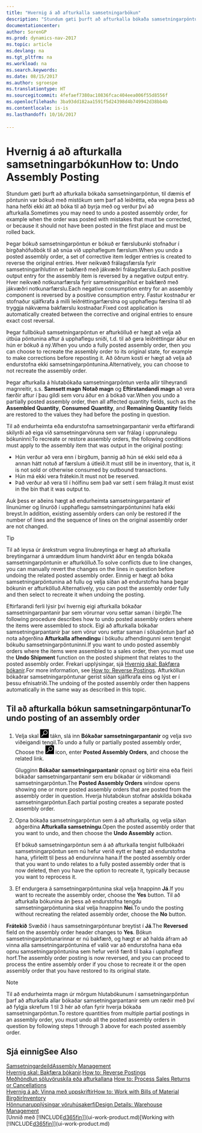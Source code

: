 ```yaml
---
title: "Hvernig á að afturkalla samsetningarbókun"
description: "Stundum gæti þurft að afturkalla bókaða samsetningarpöntun, til dæmis ef pöntunin var bókuð með mistökum sem þarf að leiðrétta, eða vegna þess að hana hefði ekki átt að bóka til að byrja með og verður því að afturkalla."
documentationcenter: 
author: SorenGP
ms.prod: dynamics-nav-2017
ms.topic: article
ms.devlang: na
ms.tgt_pltfrm: na
ms.workload: na
ms.search.keywords: 
ms.date: 08/15/2017
ms.author: sgroespe
ms.translationtype: HT
ms.sourcegitcommit: 4fefaef7380ac10836fcac404eea006f55d8556f
ms.openlocfilehash: 3ba93dd182aa1591f5d24398d4b749942d38bb4b
ms.contentlocale: is-is
ms.lasthandoff: 10/16/2017

---
```

# <a name="how-to-undo-assembly-posting"></a><span data-ttu-id="1bdb7-103">Hvernig á að afturkalla samsetningarbókun</span><span class="sxs-lookup"><span data-stu-id="1bdb7-103">How to: Undo Assembly Posting</span></span>
<span data-ttu-id="1bdb7-104">Stundum gæti þurft að afturkalla bókaða samsetningarpöntun, til dæmis ef pöntunin var bókuð með mistökum sem þarf að leiðrétta, eða vegna þess að hana hefði ekki átt að bóka til að byrja með og verður því að afturkalla.</span><span class="sxs-lookup"><span data-stu-id="1bdb7-104">Sometimes you may need to undo a posted assembly order, for example when the order was posted with mistakes that must be corrected, or because it should not have been posted in the first place and must be rolled back.</span></span>

<span data-ttu-id="1bdb7-105">Þegar bókuð samsetningarpöntun er bókuð er færslubunki stofnaður í birgðahöfuðbók til að snúa við upphaflegum færslum.</span><span class="sxs-lookup"><span data-stu-id="1bdb7-105">When you undo a posted assembly order, a set of corrective item ledger entries is created to reverse the original entries.</span></span> <span data-ttu-id="1bdb7-106">Hver neikvæð frálagsfærsla fyrir samsetningaríhlutinn er bakfærð með jákvæðri frálagsfærslu.</span><span class="sxs-lookup"><span data-stu-id="1bdb7-106">Each positive output entry for the assembly item is reversed by a negative output entry.</span></span> <span data-ttu-id="1bdb7-107">Hver neikvæð notkunarfærsla fyrir samsetningaríhlut er bakfærð með jákvæðri notkunarfærslu.</span><span class="sxs-lookup"><span data-stu-id="1bdb7-107">Each negative consumption entry for an assembly component is reversed by a positive consumption entry.</span></span> <span data-ttu-id="1bdb7-108">Fastur kostnaður er stofnaður sjálfkrafa á milli leiðréttingarfærslna og upphaflegu færslna til að tryggja nákvæma bakfærslu kostnaðar.</span><span class="sxs-lookup"><span data-stu-id="1bdb7-108">Fixed cost application is automatically created between the corrective and original entries to ensure exact cost reversal.</span></span>  

<span data-ttu-id="1bdb7-109">Þegar fullbókuð samsetningarpöntun er afturkölluð er hægt að velja að útbúa pöntunina aftur á upphaflegu sniði, t.d. til að gera leiðréttingar áður en hún er bókuð á ný.</span><span class="sxs-lookup"><span data-stu-id="1bdb7-109">When you undo a fully posted assembly order, then you can choose to recreate the assembly order to its original state, for example to make corrections before reposting it.</span></span> <span data-ttu-id="1bdb7-110">Að öðrum kosti er hægt að velja að endurstofna ekki samsetningarpöntunina.</span><span class="sxs-lookup"><span data-stu-id="1bdb7-110">Alternatively, you can choose to not recreate the assembly order.</span></span>  

<span data-ttu-id="1bdb7-111">Þegar afturkalla á hlutabókaða samsetningarpöntun verða allir tilheyrandi magnreitir, s.s. **Samsett magn** **Notað magn** og **Eftirstandandi magn** að vera færðir aftur í þau gildi sem voru áður en á bókað var.</span><span class="sxs-lookup"><span data-stu-id="1bdb7-111">When you undo a partially posted assembly order, then all affected quantity fields, such as the **Assembled Quantity**, **Consumed Quantity**, and **Remaining Quantity** fields are restored to the values they had before the posting in question.</span></span>  

<span data-ttu-id="1bdb7-112">Til að endurheimta eða endurstofna samsetningarpantanir verða eftirfarandi skilyrði að eiga við samsetningarvöruna sem var frálag í upprunalegu bókuninni:</span><span class="sxs-lookup"><span data-stu-id="1bdb7-112">To recreate or restore assembly orders, the following conditions must apply to the assembly item that was output in the original posting:</span></span>  

-   <span data-ttu-id="1bdb7-113">Hún verður að vera enn í birgðum, þannig að hún sé ekki seld eða á annan hátt notuð af færslum á útleið.</span><span class="sxs-lookup"><span data-stu-id="1bdb7-113">It must still be in inventory, that is, it is not sold or otherwise consumed by outbound transactions.</span></span>  
-   <span data-ttu-id="1bdb7-114">Hún má ekki vera frátekin.</span><span class="sxs-lookup"><span data-stu-id="1bdb7-114">It must not be reserved.</span></span>  
-   <span data-ttu-id="1bdb7-115">Það verður að vera til í hólfinu sem það var sett í sem frálag.</span><span class="sxs-lookup"><span data-stu-id="1bdb7-115">It must exist in the bin that it was output to.</span></span>  

<span data-ttu-id="1bdb7-116">Auk þess er aðeins hægt að endurheimta samsetningarpantanir ef línunúmer og línuröð í upphaflegu samsetningarpöntuninni hafa ekki breyst.</span><span class="sxs-lookup"><span data-stu-id="1bdb7-116">In addition, existing assembly orders can only be restored if the number of lines and the sequence of lines on the original assembly order are not changed.</span></span>  

> [!TIP]  
>  <span data-ttu-id="1bdb7-117">Til að leysa úr árekstrum vegna línubreytinga er hægt að afturkalla breytingarnar á umræddum línum handvirkt áður en tengda bókaða samsetningarpöntunin er afturkölluð.</span><span class="sxs-lookup"><span data-stu-id="1bdb7-117">To solve conflicts due to line changes, you can manually revert the changes on the lines in question before undoing the related posted assembly order.</span></span> <span data-ttu-id="1bdb7-118">Einnig er hægt að bóka samsetningarpöntunina að fullu og velja síðan að endurstofna hana þegar bókunin er afturkölluð.</span><span class="sxs-lookup"><span data-stu-id="1bdb7-118">Alternatively, you can post the assembly order fully and then select to recreate it when undoing the posting.</span></span>  

<span data-ttu-id="1bdb7-119">Eftirfarandi ferli lýsir því hvernig eigi afturkalla bókaðar samsetningarpantanir þar sem vörurnar voru settar saman í birgðir.</span><span class="sxs-lookup"><span data-stu-id="1bdb7-119">The following procedure describes how to undo posted assembly orders where the items were assembled to stock.</span></span> <span data-ttu-id="1bdb7-120">Eigi að afturkalla bókaðar samsetningarpantanir þar sem vörur voru settar saman í sölupöntun þarf að nota aðgerðina **Afturkalla afhendingu** í bókuðu afhendingunni sem tengist bókuðu samsetningarpöntuninni.</span><span class="sxs-lookup"><span data-stu-id="1bdb7-120">If you want to undo posted assembly orders where the items were assembled to a sales order, then you must use the **Undo Shipment** function on the posted shipment that relates to the posted assembly order.</span></span> <span data-ttu-id="1bdb7-121">Frekari upplýsingar, sjá [Hvernig skal: Bakfæra bókanir](finance-how-reverse-journal-posting.md).</span><span class="sxs-lookup"><span data-stu-id="1bdb7-121">For more information, see [How to: Reverse Postings](finance-how-reverse-journal-posting.md).</span></span> <span data-ttu-id="1bdb7-122">Afturköllun bókaðrar samsetningarpöntunar gerist síðan sjálfkrafa eins og lýst er í þessu efnisatriði.</span><span class="sxs-lookup"><span data-stu-id="1bdb7-122">The undoing of the posted assembly order then happens automatically in the same way as described in this topic.</span></span>  

## <a name="to-undo-posting-of-an-assembly-order"></a><span data-ttu-id="1bdb7-123">Til að afturkalla bókun samsetningarpöntunar</span><span class="sxs-lookup"><span data-stu-id="1bdb7-123">To undo posting of an assembly order</span></span>  
1.  <span data-ttu-id="1bdb7-124">Velja skal ![Leit að síðu eða skýrslu](media/ui-search/search_small.png "Leit að síðu eða skýrslu táknið") tákn, slá inn  **Bókaðar samsetningarpantanir** og velja svo viðeigandi tengil.</span><span class="sxs-lookup"><span data-stu-id="1bdb7-124">To undo a fully or partially posted assembly order, Choose the ![Search for Page or Report](media/ui-search/search_small.png "Search for Page or Report icon") icon, enter **Posted Assembly Orders**, and choose the related link.</span></span>  

    <span data-ttu-id="1bdb7-125">Glugginn **Bókaðar samsetningarpantanir** opnast og birtir eina eða fleiri bókaðar samsetningarpantanir sem eru bókaðar úr viðkomandi samsetningarpöntun.</span><span class="sxs-lookup"><span data-stu-id="1bdb7-125">The **Posted Assembly Orders** window opens showing one or more posted assembly orders that are posted from the assembly order in question.</span></span> <span data-ttu-id="1bdb7-126">Hverja hlutabókun stofnar aðskilda bókaða samsetningarpöntun.</span><span class="sxs-lookup"><span data-stu-id="1bdb7-126">Each partial posting creates a separate posted assembly order.</span></span>  
2.  <span data-ttu-id="1bdb7-127">Opna bókaða samsetningarpöntun sem á að afturkalla, og velja síðan aðgerðina **Afturkalla samsetningu**.</span><span class="sxs-lookup"><span data-stu-id="1bdb7-127">Open the posted assembly order that you want to undo, and then choose the **Undo Assembly** action.</span></span>  

    <span data-ttu-id="1bdb7-128">Ef bókuð samsetningarpöntun sem á að afturkalla tengist fullbókaðri samsetningarpöntun sem nú hefur verið eytt er hægt að endurstofna hana, yfirleitt til þess að endurvinna hana.</span><span class="sxs-lookup"><span data-stu-id="1bdb7-128">If the posted assembly order that you want to undo relates to a fully posted assembly order that is now deleted, then you have the option to recreate it, typically because you want to reprocess it.</span></span>  
3.  <span data-ttu-id="1bdb7-129">Ef endurgera á samsetningarpöntunina skal velja hnappinn **Já**.</span><span class="sxs-lookup"><span data-stu-id="1bdb7-129">If you want to recreate the assembly order, choose the **Yes** button.</span></span> <span data-ttu-id="1bdb7-130">Til að afturkalla bókunina án þess að endurstofna tengdu samsetningarpöntunina skal velja hnappinn **Nei**.</span><span class="sxs-lookup"><span data-stu-id="1bdb7-130">To undo the posting without recreating the related assembly order, choose the **No** button.</span></span>  

<span data-ttu-id="1bdb7-131">**Frátekið** Svæðið í haus samsetningarpöntunar breytist í **Já**.</span><span class="sxs-lookup"><span data-stu-id="1bdb7-131">The **Reversed** field on the assembly order header changes to **Yes**.</span></span> <span data-ttu-id="1bdb7-132">Bókun samsetningarpöntunarinnar er nú bakfærð, og hægt er að halda áfram að vinna alla samsetningarpöntunina ef valið var að endurstofna hana eða opnu samsetningarpöntunina sem hefur verið færð til baka í upphaflegt horf.</span><span class="sxs-lookup"><span data-stu-id="1bdb7-132">The assembly order posting is now reversed, and you can proceed to process the entire assembly order if you chose to recreate it or the open assembly order that you have restored to its original state.</span></span>  

> [!NOTE]  
>  <span data-ttu-id="1bdb7-133">Til að endurheimta magn úr mörgum hlutabókunum í samsetningarpöntun þarf að afturkalla allar bókaðar samsetningarpantanir sem um ræðir með því að fylgja skrefum 1 til 3 hér að ofan fyrir hverja bókaða samsetningarpöntun.</span><span class="sxs-lookup"><span data-stu-id="1bdb7-133">To restore quantities from multiple partial postings in an assembly order, you must undo all the posted assembly orders in question by following steps 1 through 3 above for each posted assembly order.</span></span>  

## <a name="see-also"></a><span data-ttu-id="1bdb7-134">Sjá einnig</span><span class="sxs-lookup"><span data-stu-id="1bdb7-134">See Also</span></span>  
[<span data-ttu-id="1bdb7-135">Samsetningardeild</span><span class="sxs-lookup"><span data-stu-id="1bdb7-135">Assembly Management</span></span>](assembly-assemble-items.md)  
<span data-ttu-id="1bdb7-136">[Hvernig skal: Bakfæra bókanir](finance-how-reverse-journal-posting.md).</span><span class="sxs-lookup"><span data-stu-id="1bdb7-136">[How to: Reverse Postings](finance-how-reverse-journal-posting.md)</span></span>  
<span data-ttu-id="1bdb7-137">[Meðhöndlun söluvöruskila eða afturkallana](sales-how-process-sales-returns-cancellations.md)  </span><span class="sxs-lookup"><span data-stu-id="1bdb7-137">[How to: Process Sales Returns or Cancellations](sales-how-process-sales-returns-cancellations.md)  </span></span>  
[<span data-ttu-id="1bdb7-138">Hvernig á að: Vinna með uppskriftir</span><span class="sxs-lookup"><span data-stu-id="1bdb7-138">How to: Work with Bills of Material</span></span>](inventory-how-work-BOMs.md)  
[<span data-ttu-id="1bdb7-139">Birgðir</span><span class="sxs-lookup"><span data-stu-id="1bdb7-139">Inventory</span></span>](inventory-manage-inventory.md)  
[<span data-ttu-id="1bdb7-140">Hönnunarupplýsingar vöruhúsakerfi</span><span class="sxs-lookup"><span data-stu-id="1bdb7-140">Design Details: Warehouse Management</span></span>](design-details-warehouse-management.md)  
<span data-ttu-id="1bdb7-141">[Unnið með [!INCLUDE[d365fin](includes/d365fin_md.md)]](ui-work-product.md)</span><span class="sxs-lookup"><span data-stu-id="1bdb7-141">[Working with [!INCLUDE[d365fin](includes/d365fin_md.md)]](ui-work-product.md)</span></span>

